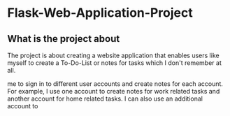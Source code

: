 # Flask-Web-Application-Project

## What is the project about

The project is about creating a website application that enables users like myself to create a To-Do-List or notes for tasks which I don't remember at all. 


me to sign in to different user accounts and create notes for each account. For example, I use one account to create notes for work related tasks and another account for home related tasks. I can also use an additional account to 
